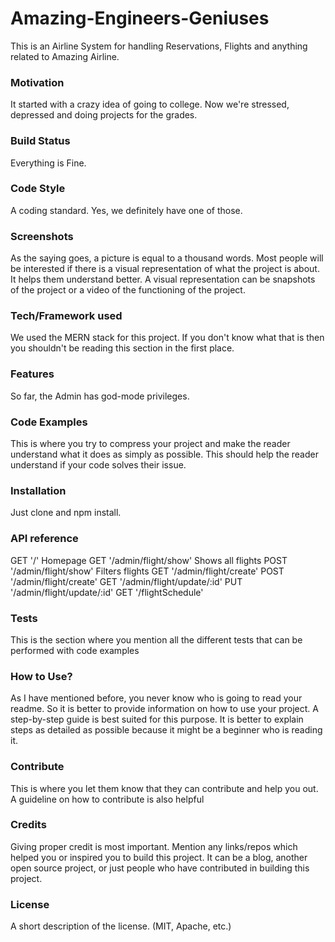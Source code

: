 # Amazing-Engineers-Geniuses
This is an Airline System for handling Reservations, Flights and anything related to Amazing Airline.

### Motivation
It started with a crazy idea of going to college. Now we're stressed, depressed and doing projects for the grades.

### Build Status
Everything is Fine.

### Code Style
A coding standard. Yes, we definitely have one of those.

### Screenshots
As the saying goes, a picture is equal to a thousand words. Most people will be interested if there is a visual representation of what the project is about. It helps them understand better. A visual representation can be snapshots of the project or a video of the functioning of the project.

### Tech/Framework used
We used the MERN stack for this project. If you don't know what that is then you shouldn't be reading this section in the first place.

### Features
So far, the Admin has god-mode privileges.

### Code Examples
This is where you try to compress your project and make the reader understand what it does as simply as possible. This should help the reader understand if your code solves their issue.

### Installation
Just clone and npm install.

### API reference
GET '/' Homepage
GET '/admin/flight/show' Shows all flights
POST '/admin/flight/show'  Filters flights
GET '/admin/flight/create'
POST '/admin/flight/create'
GET '/admin/flight/update/:id'
PUT '/admin/flight/update/:id'
GET '/flightSchedule'

### Tests
This is the section where you mention all the different tests that can be performed with code examples

### How to Use?
As I have mentioned before, you never know who is going to read your readme. So it is better to provide information on how to use your project. A step-by-step guide is best suited for this purpose. It is better to explain steps as detailed as possible because it might be a beginner who is reading it.

### Contribute
This is where you let them know that they can contribute and help you out. A guideline on how to contribute is also helpful

### Credits
Giving proper credit is most important. Mention any links/repos which helped you or inspired you to build this project. It can be a blog, another open source project, or just people who have contributed in building this project.

### License
A short description of the license. (MIT, Apache, etc.)
